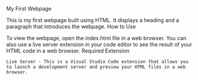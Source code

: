 My First Webpage

This is my first webpage built using HTML. It displays a heading and a paragraph that introduces the webpage.
How to Use

To view the webpage, open the index.html file in a web browser. You can also use a live server extension in your code editor to see the result of your HTML code in a web browser.
Required Extension

    Live Server - This is a Visual Studio Code extension that allows you to launch a development server and preview your HTML files in a web browser.